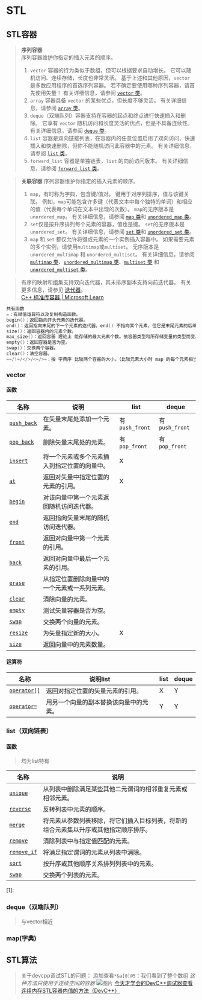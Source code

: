 # STL

## STL容器

>**序列容器**  
>序列容器维护你指定的插入元素的顺序。  
>
>1. `vector` 容器的行为类似于数组，但可以根据要求自动增长。 它可以随机访问、连续存储，长度也非常灵活。 基于上述和其他原因，`vector` 是多数应用程序的首选序列容器。 若不确定要使用哪种序列容器，请首先使用矢量！ 有关详细信息，请参阅 [`vector` 类](https://learn.microsoft.com/zh-cn/cpp/standard-library/vector-class?view=msvc-170)。  
>2. `array` 容器具备 `vector` 的某些优点，但长度不够灵活。 有关详细信息，请参阅 [`array` 类](https://learn.microsoft.com/zh-cn/cpp/standard-library/array-class-stl?view=msvc-170)。  
>3. `deque`（双端队列）容器支持在容器的起点和终点进行快速插入和删除。 它享有 `vector` 随机访问和长度灵活的优点，但是不具备连续性。 有关详细信息，请参阅 [`deque` 类](https://learn.microsoft.com/zh-cn/cpp/standard-library/deque-class?view=msvc-170)。  
>4. `list` 容器是双向链接列表，在容器内的任意位置启用了双向访问、快速插入和快速删除，但你不能随机访问此容器中的元素。 有关详细信息，请参阅 [`list` 类](https://learn.microsoft.com/zh-cn/cpp/standard-library/list-class?view=msvc-170)。  
>5. `forward_list` 容器是单独链表，`list` 的向前访问版本。 有关详细信息，请参阅 [`forward_list` 类](https://learn.microsoft.com/zh-cn/cpp/standard-library/forward-list-class?view=msvc-170)。

>**关联容器**  序列容器维护你指定的插入元素的顺序。  
>
>1. `map`，有时称为字典，包含键/值对。 键用于对序列排序，值与该键关联。 例如，`map`可能包含许多键（代表文本中每个独特的单词）和相应的值（代表每个单词在文本中出现的次数）。 `map`的无序版本是 `unordered_map`。 有关详细信息，请参阅 [`map` 类](https://learn.microsoft.com/zh-cn/cpp/standard-library/map-class?view=msvc-170)和 [`unordered_map` 类](https://learn.microsoft.com/zh-cn/cpp/standard-library/unordered-map-class?view=msvc-170)。  
>2. `set`仅是按升序排列每个元素的容器，值也是键。 `set`的无序版本是 `unordered_set`。 有关详细信息，请参阅 [`set` 类](https://learn.microsoft.com/zh-cn/cpp/standard-library/set-class?view=msvc-170)和 [`unordered_set` 类](https://learn.microsoft.com/zh-cn/cpp/standard-library/unordered-set-class?view=msvc-170)。   
>3. `map` 和 `set` 都仅允许将键或元素的一个实例插入容器中。 如果需要元素的多个实例，请使用`multimap`或`multiset`。 无序版本是 `unordered_multimap` 和 `unordered_multiset`。 有关详细信息，请参阅 [`multimap` 类](https://learn.microsoft.com/zh-cn/cpp/standard-library/multimap-class?view=msvc-170)、[`unordered_multimap` 类](https://learn.microsoft.com/zh-cn/cpp/standard-library/unordered-multimap-class?view=msvc-170)、[`multiset` 类](https://learn.microsoft.com/zh-cn/cpp/standard-library/multiset-class?view=msvc-170) 和 [`unordered_multiset` 类](https://learn.microsoft.com/zh-cn/cpp/standard-library/unordered-multiset-class?view=msvc-170)。

> 有序的映射和组集支持双向迭代器，其未排序副本支持向前迭代器。 有关更多信息，请参见 [迭代器](https://learn.microsoft.com/zh-cn/cpp/standard-library/iterators?view=msvc-170)。   
> [C++ 标准库容器 | Microsoft Learn](https://learn.microsoft.com/zh-cn/cpp/standard-library/stl-containers?view=msvc-170)

```cpp
共有函数
=：有赋值运算符以及复制构造函数。
begin()：返回指向开头元素的迭代器。
end()：返回指向末尾的下一个元素的迭代器。end() 不指向某个元素，但它是末尾元素的后继。
size()：返回容器内的元素个数。
max_size()：返回容器 理论上 能存储的最大元素个数。依容器类型和所存储变量的类型而变。
empty()：返回容器是否为空。
swap()：交换两个容器。
clear()：清空容器。
==/!=/</>/<=/>=：按 字典序 比较两个容器的大小。（比较元素大小时 map 的每个元素相当于 set<pair<key, value> >，无序容器不支持 </>/<=/>=。）
```

### vector

#### 函数

| 名称                                                         | 说明                                         | list           | deque          |
| ------------------------------------------------------------ | -------------------------------------------- | -------------- | -------------- |
| [`push_back`](https://learn.microsoft.com/zh-cn/cpp/standard-library/vector-class?view=msvc-170#push_back) | 在矢量末尾处添加一个元素。                   | 有`push_front` | 有`push_front` |
| [`pop_back`](https://learn.microsoft.com/zh-cn/cpp/standard-library/vector-class?view=msvc-170#pop_back) | 删除矢量末尾处的元素。                       | 有`pop_front`  | 有`pop_front`  |
| [`insert`](https://learn.microsoft.com/zh-cn/cpp/standard-library/vector-class?view=msvc-170#insert) | 将一个元素或多个元素插入到指定位置的向量中。 | X              |                |
| [`at`](https://learn.microsoft.com/zh-cn/cpp/standard-library/vector-class?view=msvc-170#at) | 返回对矢量中指定位置的元素的引用。           | X              |                |
| [`begin`](https://learn.microsoft.com/zh-cn/cpp/standard-library/vector-class?view=msvc-170#begin) | 对该向量中第一个元素返回随机访问迭代器。     |                |                |
| [`end`](https://learn.microsoft.com/zh-cn/cpp/standard-library/vector-class?view=msvc-170#end) | 返回指向矢量末尾的随机访问迭代器。           |                |                |
| [`front`](https://learn.microsoft.com/zh-cn/cpp/standard-library/vector-class?view=msvc-170#front) | 返回对向量中第一个元素的引用。               |                |                |
| [`back`](https://learn.microsoft.com/zh-cn/cpp/standard-library/vector-class?view=msvc-170#back) | 返回对向量中最后一个元素的引用。             |                |                |
| [`erase`](https://learn.microsoft.com/zh-cn/cpp/standard-library/vector-class?view=msvc-170#erase) | 从指定位置删除向量中的一个元素或一系列元素。 |                |                |
| [`clear`](https://learn.microsoft.com/zh-cn/cpp/standard-library/vector-class?view=msvc-170#clear) | 清除向量的元素。                             |                |                |
| [`empty`](https://learn.microsoft.com/zh-cn/cpp/standard-library/vector-class?view=msvc-170#empty) | 测试矢量容器是否为空。                       |                |                |
| [`swap`](https://learn.microsoft.com/zh-cn/cpp/standard-library/vector-class?view=msvc-170#swap) | 交换两个向量的元素。                         |                |                |
| [`resize`](https://learn.microsoft.com/zh-cn/cpp/standard-library/vector-class?view=msvc-170#resize) | 为矢量指定新的大小。                         | X              |                |
| [`size`](https://learn.microsoft.com/zh-cn/cpp/standard-library/vector-class?view=msvc-170#size) | 返回向量中的元素数量。                       |                |                |

#### 运算符

| 名称                                                         | 说明list                               | list | deque |
| ------------------------------------------------------------ | -------------------------------------- | ---- | ----- |
| [`operator[]`](https://learn.microsoft.com/zh-cn/cpp/standard-library/vector-class?view=msvc-170#op_at) | 返回对指定位置的矢量元素的引用。       | X    | Y     |
| [`operator=`](https://learn.microsoft.com/zh-cn/cpp/standard-library/vector-class?view=msvc-170#op_eq) | 用另一个向量的副本替换该向量中的元素。 | Y    | Y     |

### list（双向链表）

#### 函数

> 均为list特有

| 名称                                                         | 说明                                                         |
| ------------------------------------------------------------ | ------------------------------------------------------------ |
| [`unique`](https://learn.microsoft.com/zh-cn/cpp/standard-library/list-class?view=msvc-170#unique) | 从列表中删除满足某些其他二元谓词的相邻重复元素或相邻元素。   |
| [`reverse`](https://learn.microsoft.com/zh-cn/cpp/standard-library/list-class?view=msvc-170#reverse) | 反转列表中元素的顺序。                                       |
| [`merge`](https://learn.microsoft.com/zh-cn/cpp/standard-library/list-class?view=msvc-170#merge) | 将元素从参数列表移除，将它们插入目标列表，将新的组合元素集以升序或其他指定顺序排序。 |
| [`remove`](https://learn.microsoft.com/zh-cn/cpp/standard-library/list-class?view=msvc-170#remove) | 清除列表中与指定值匹配的元素。                               |
| [`remove_if`](https://learn.microsoft.com/zh-cn/cpp/standard-library/list-class?view=msvc-170#remove_if) | 将满足指定谓词的元素从列表中消除。                           |
| [`sort`](https://learn.microsoft.com/zh-cn/cpp/standard-library/list-class?view=msvc-170#sort) | 按升序或其他顺序关系排列列表中的元素。                       |
| [`swap`](https://learn.microsoft.com/zh-cn/cpp/standard-library/list-class?view=msvc-170#swap) | 交换两个列表的元素。                                         |

[1]: 

### deque（双端队列）

> 与vector相近

### map(字典)



## STL算法

> 关于devcpp调试STL的问题：
> 添加查看`*&a[0]@5`：我们看到了整个数组 *这种方法只使用于连续空间的容器*
> ![图片](https://github.com/hexwarrior6/mycpplearning/assets/79214709/78abd0d9-6249-4502-ac86-53ffb306f34f)
> [今天才学会的DevC++调试器查看连续内存STL容器内值的方法（DevC++）](https://www.cnblogs.com/flashhu/p/15727005.html)
